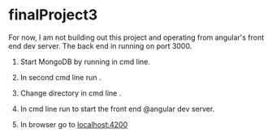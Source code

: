 # finalProject3

For now, I am not building out this project and operating from angular's front end dev server.
The back end in running on port 3000.

1. Start MongoDB by running <mongod> in cmd line.

2. In second cmd line run <npm install>.

3. Change directory in cmd line <cd angular-src>.

4. In cmd line run <ng serve> to start the front end @angular dev server.

5. In browser go to <localhost:4200>

